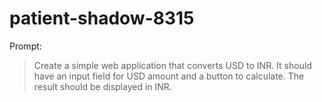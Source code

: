 # patient-shadow-8315

Prompt:
> Create a simple web application that converts USD to INR. It should have an input field for USD amount and a button to calculate. The result should be displayed in INR.